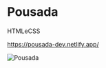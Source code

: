# Pousada
HTMLeCSS


https://pousada-dev.netlify.app/


![Pousada](https://user-images.githubusercontent.com/82901722/144359329-f894f7fa-8300-4fba-a746-ddb737644d88.gif)
